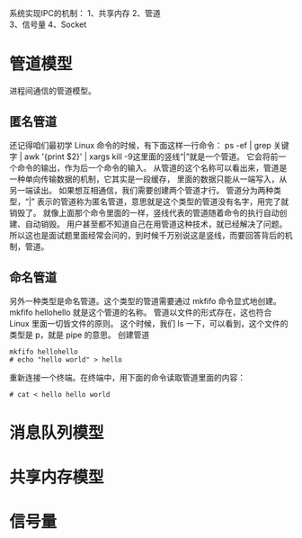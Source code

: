 


系统实现IPC的机制：
	1、共享内存
	2、管道	
	3、信号量
	4、Socket
	
# 管道模型

进程间通信的管道模型。
## 匿名管道

还记得咱们最初学 Linux 命令的时候，有下面这样一行命令：
    ps -ef | grep 关键字 | awk '{print $2}' | xargs kill -9这里面的竖线“|”就是一个管道。
    它会将前一个命令的输出，作为后一个命令的输入。
    从管道的这个名称可以看出来，管道是一种单向传输数据的机制，它其实是一段缓存，
    里面的数据只能从一端写入，从另一端读出。
    如果想互相通信，我们需要创建两个管道才行。
    管道分为两种类型，“|” 表示的管道称为匿名管道，意思就是这个类型的管道没有名字，用完了就销毁了。
    就像上面那个命令里面的一样，竖线代表的管道随着命令的执行自动创建、自动销毁。
    用户甚至都不知道自己在用管道这种技术，就已经解决了问题。
    所以这也是面试题里面经常会问的，到时候千万别说这是竖线，而要回答背后的机制，管道。
    
## 命名管道

另外一种类型是命名管道。这个类型的管道需要通过 mkfifo 命令显式地创建。
    mkfifo hellohello 就是这个管道的名称。
    管道以文件的形式存在，这也符合 Linux 里面一切皆文件的原则。
    这个时候，我们 ls 一下，可以看到，这个文件的类型是 p，就是 pipe 的意思。
创建管道
```
mkfifo hellohello
# echo "hello world" > hello
```

重新连接一个终端。在终端中，用下面的命令读取管道里面的内容：
```
# cat < hello hello world
```

# 消息队列模型

# 共享内存模型

# 信号量
